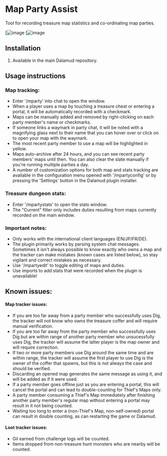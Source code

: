 # Map Party Assist

Tool for recording treasure map statistics and co-ordinating map parties.

[![image](https://i.imgur.com/JeyAe7l.png) [![image](https://i.imgur.com/OMK8LPU.png)

## Installation

1. Available in the main Dalamud repository.

## Usage instructions 

### Map tracking:

* Enter '/mparty' into chat to open the window.
* When a player uses a map by touching a treasure chest or entering a portal, it will be automatically recorded with a checkmark.
* Maps can be manually added and removed by right-clicking on each party member's name or checkmarks.
* If someone links a waymark in party chat, it will be noted with a magnifying glass next to their name that you can hover over or click on to open your map with the waymark.
* The most recent party member to use a map will be highlighted in yellow.
* Maps auto-archive after 24 hours, and you can see recent party members' maps until then. You can also clear the slate manually if you're running multiple parties a day.
* A number of customization options for both map and stats tracking are available in the configuration menu opened with '/mpartyconfig' or by pressing the 'Settings' button in the Dalamud plugin installer.

### Treasure dungeon stats:

* Enter '/mpartystats' to open the stats window.
* The "Current" filter only includes duties resulting from maps currently recorded on the main window.

### Important notes:
* Only works with the international client languages (EN/JP/FR/DE).
* The plugin primarily works by parsing system chat messages. Sometimes it isn't always possible to know exactly who owns a map and the tracker can make mistakes (known cases are listed below), so stay vigilant and correct mistakes as necessary.
* Use '/mpartyedit' to toggle editing of maps and duties.
* Use imports to add stats that were recorded when the plugin is unavailable!

## Known issues:

#### Map tracker issues:
* If you are too far away from a party member who successfully uses Dig, the tracker will not know who owns the treasure coffer and will require manual verification.
* If you are too far away from the party member who successfully uses Dig but are within range of another party member who unsucessfully uses Dig, the tracker will assume the latter player is the map owner and will require correction.
* If two or more party members use Dig around the same time and are within range, the tracker will assume the first player to use Dig is the owner of the coffer that spawns, but this is not always the case and should be verified.
* Discarding an opened map generates the same message as using it, and will be added as if it were used.
* If a party member goes offline just as you are entering a portal, this will cancel the portal and can lead to double-counting for Thief's Maps only.
* A party member consuming a Thief's Map immediately after finishing another party member's regular map without entering a portal may result in it not being counted.
* Waiting too long to enter a (non-Thief's Map, non-self-owned) portal can result in double counting, as can restarting the game or Dalamud.

#### Loot tracker issues:
* Gil earned from challenge logs will be counted.
* Items dropped from non-treasure hunt monsters who are nearby will be counted.
